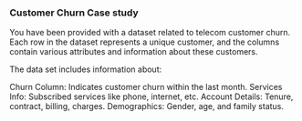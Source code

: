 ### Customer Churn Case study
You have been provided with a dataset related to telecom customer churn. Each row in the dataset represents a unique customer, and the columns contain various attributes and information about these customers.

The data set includes information about:

Churn Column: Indicates customer churn within the last month.
Services Info: Subscribed services like phone, internet, etc.
Account Details: Tenure, contract, billing, charges.
Demographics: Gender, age, and family status.
